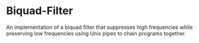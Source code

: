 # Biquad-Filter
An implementation of a biquad filter that suppresses high frequencies while preserving low frequencies using Unix pipes to chain programs together.
